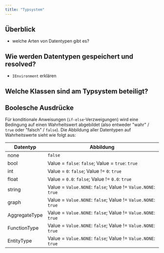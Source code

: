 ```yaml
---
title: "Typsystem"
---
```


## Überblick

- welche Arten von Datentypen gibt es?

## Wie werden Datentypen gespeichert und resolved?

- `IEnvironment` erklären

## Welche Klassen sind am Typsystem beteiligt?

## Boolesche Ausdrücke

Für konditionale Anweisungen (`if-else`-Verzweigungen) wird eine Bedingung auf einen
Wahrheitswert abgebildet (also entweder "wahr" / `true` oder "falsch" / `false`).
Die Abbildung aller Datentypen auf Wahrheitswerte sieht wie folgt aus:

| **Datentyp**  | **Abbildung**                                                |
|---------------|--------------------------------------------------------------|
| none          | `false`                                                      |
| bool          | Value = `false`: `false`; Value = `true`: `true`             |
| int           | Value = `0`: `false`; Value != `0`: `true`                   |
| float         | Value = `0.0`: `false`; Value != `0.0`: `true`               |
| string        | Value = `Value.NONE`: `false`; Value != `Value.NONE`: `true` |
| graph         | Value = `Value.NONE`: `false`; Value != `Value.NONE`: `true` |
| AggregateType | Value = `Value.NONE`: `false`; Value != `Value.NONE`: `true` |
| FunctionType  | Value = `Value.NONE`: `false`; Value != `Value.NONE`: `true` |
| EntityType    | Value = `Value.NONE`: `false`; Value != `Value.NONE`: `true` |
